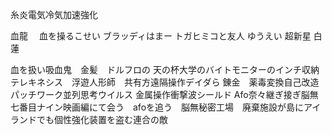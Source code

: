 糸炎電気冷気加速強化

血龍　
血を操るこせい
ブラッディはまー
トガヒミコと友人
ゆうえい
超新星
白蓮


血を扱い吸血鬼　金髪　ドルフロの
天の杯大学のバイトモニターのインチ収納テレキネシス　浮遊人形師　共有方遠隔操作デイダら
錬金　薬毒変換自己改造パッチワーク並列思考ウイルス
金属操作衝撃波シールド
Afo奈々継ぎ接ぎ脳無　七番目ナイン映画編にて会う　afoを追う　脳無秘密工場　廃棄施設が島にアイランドでも個性強化装置を盗む連合の敵　
